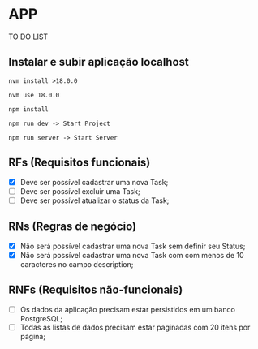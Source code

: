 # APP

TO DO LIST

## Instalar e subir aplicação localhost

```
nvm install >18.0.0

nvm use 18.0.0

npm install

npm run dev -> Start Project

npm run server -> Start Server

```

## RFs (Requisitos funcionais)

- [x] Deve ser possível cadastrar uma nova Task;
- [ ] Deve ser possível excluir uma Task;
- [ ] Deve ser possível atualizar o status da Task;

## RNs (Regras de negócio)

- [x] Não será possível cadastrar uma nova Task sem definir seu Status;
- [x] Não será possível cadastrar uma nova Task com com menos de 10 caracteres no campo description;

## RNFs (Requisitos não-funcionais)

- [ ] Os dados da aplicação precisam estar persistidos em um banco PostgreSQL;
- [ ] Todas as listas de dados precisam estar paginadas com 20 itens por página;
